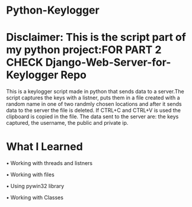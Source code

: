 # Python-Keylogger
# Disclaimer: This is the script part of my python project:FOR PART 2 CHECK Django-Web-Server-for-Keylogger Repo 

This is a keylogger script made in python that sends data to a server.The script captures the keys with a listner, puts them in a file created with a random name in one of two randmly chosen locations and after it sends data to the server the file is deleted. If CTRL+C and CTRL+V is used the clipboard is copied in the file. The data sent to the server are: the keys captured, the username, the public and private ip.

# What I Learned
• Working with threads and listners 

• Working with files 

• Using pywin32 library

• Working with Classes
